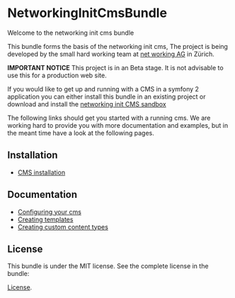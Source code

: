 NetworkingInitCmsBundle
======================
Welcome to the networking init cms bundle

This bundle forms the basis of the networking init cms, The project is being
developed by the small hard working team at [net working AG][1] in Zürich.

**IMPORTANT NOTICE** This project is in an Beta stage.
It is not advisable to use this for a production web site.

If you would like to get up and running with a CMS in a symfony 2
application you can either install this bundle in an  existing project
or download and install the [networking init CMS sandbox][2]

The following links should get you started with a running cms. We are working hard to provide you with more documentation and examples, but in the meant time have a look at the following pages.

Installation
------------
- [CMS installation](Resource/doc/installation.md)

Documentation
-------------
- [Configuring your cms](Resources/doc/configuration.md)
- [Creating templates](Resources/doc/templates.md)
- [Creating custom content types](Resources/doc/content_types.md)


License
-------

This bundle is under the MIT license. See the complete license in the bundle:

[License](LICENSE).
    

[1]:  http://web.networking.ch
[2]:  https://github.com/networking/init-cms-sandbox/